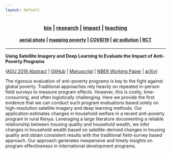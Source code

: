 ```yaml
---
layout: default
---
```


<div align="center">
	<h3>
	<a href="/index.html">bio</a> | <a href="/research.html"><b>research</b></a> | <a href="/impact.html">impact</a> | <a href="/teaching.html">teaching</a><br>
	</h3>
</div>
<div align="center">
	<h4>
	<a href="/research-aerial.html">aerial photo</a> | <a href="/research-jmp.html"><b>mapping poverty</b></a> | <a href="/research-covid19.html">COVID19</a> | <a href="/research-pollution.html">air pollution</a> | <a href="/research-rct.html">RCT</a>
	</h4>
</div>

----

__Using Satellite Imagery and Deep Learning to Evaluate the Impact of Anti-Poverty Programs__

([AGU 2019 Abstract](https://agu.confex.com/agu/fm19/meetingapp.cgi/Paper/507850) \| [GitHub](https://github.com/luna983/beyond-nightlight) \| [Manuscript](/assets/pdf/jmp.pdf) \| [NBER Working Paper](https://www.nber.org/papers/w29105) \| [arXiv](https://arxiv.org/abs/2104.11772))

The rigorous evaluation of anti-poverty programs is key to the fight against global poverty. Traditional approaches rely heavily on repeated in-person field surveys to measure program effects. However, this is costly, time-consuming, and often logistically challenging. Here we provide the first evidence that we can conduct such program evaluations based solely on high-resolution satellite imagery and deep learning methods. Our application estimates changes in household welfare in a recent anti-poverty program in rural Kenya. Leveraging a large literature documenting a reliable relationship between housing quality and household wealth, we infer changes in household wealth based on satellite-derived changes in housing quality and obtain consistent results with the traditional field-survey based approach. Our approach generates inexpensive and timely insights on program effectiveness in international development programs.
